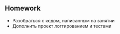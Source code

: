 ## Homework

- Разобраться с кодом, написанным на занятии
- Дополнить проект логгированием и тестами
